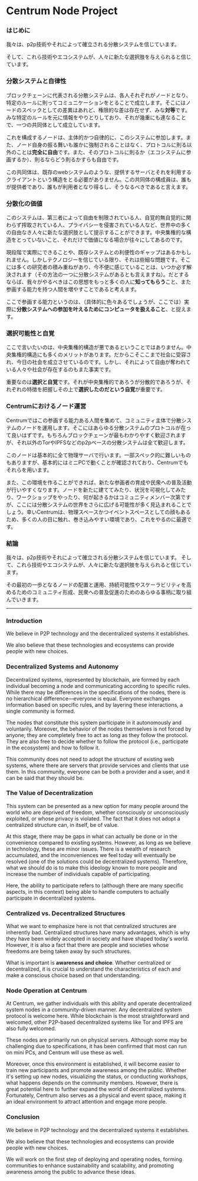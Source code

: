# Centrum Node Project

### はじめに

我々は、p2p技術やそれによって確立される分散システムを信じています。

そして、これら技術やエコシステムが、人々に新たな選択肢を与えられると信じています。

### 分散システムと自律性

ブロックチェーンに代表される分散システムは、各人それぞれがノードとなり、特定のルールに則ってコミュニケーションをとることで成立します。そこにはノードのスペックとしての差異はあれど、権限的な差は存在せず、みな**対等**です。みな特定のルールを元に情報をやりとりしており、それが幾重にも連なることで、一つの共同体として成立しています。

これを構成するノードは、主体的かつ自律的に、このシステムに参加します。また、ノード自身の振る舞いも誰かに強制されることはなく、プロトコルに則る以外のことは**完全に自由**です。また、そのプロトコルに則るか（エコシステムに参画するか）、則るならどう則るかすらも自由です。

この共同体は、既存のwebシステムのような、提供するサーバとそれを利用するクライアントという構造をとる必要がありません。この共同体の構成員は、誰もが提供者であり、誰もが利用者となり得るし、そうなるべきであると言えます。

### 分散化の価値

このシステムは、第三者によって自由を制限されている人、自覚的無自覚的に関わらず搾取されている人、プライバシーを侵害されている人など、世界中の多くの自由なき人々に新たな選択肢として提示することができます。中央集権的な構造をとっていないこと、それだけで価値になる場合が往々にしてあるのです。

現段階で実際にできることや、既存システムとの利便性のギャップはあるかもしれません。しかしテクノロジーを信じている限り、それは些細な問題です。そこには多くの研究者の積み重ねがあり、今不便に感じていることは、いつか必ず解決されます（その方法の一つに分散システムがあるとも言えますね）。だとするならば、我々がやるべきはこの思想をもっと多くの人に**知ってもらう**こと、また参画する能力を持つ人間を増やすことであると考えます。

ここで参画する能力というのは、（具体的に色々あるでしょうが、ここでは）実際に**分散システムへの参加を叶えるためにコンピュータを扱えること**、と捉えます。

### 選択可能性と自覚

ここで言いたいのは、中央集権的構造が悪であるということではありません。中央集権的構造にも多くのメリットがあります。だからこそここまで社会に受容され、今日の社会を成立させているのです。しかし、それによって自由が奪われている人々や社会が存在するのもまた事実です。

重要なのは**選択と自覚**です。それが中央集権的であろうが分散的であろうが、それぞれの特徴を把握しその上で**選択したのだという自覚**が重要です。

### Centrumにおけるノード運営

Centrumではこの参画する能力ある人間を集めて、コミュニティ主体で分散システムのノードを運用します。そこにはあらゆる分散システムのプロトコルが在って良いはずです。もちろんブロックチェーンが最もわかりやすく歓迎されますが、それ以外のTorやIPFSなどのp2pベースの分散システムは全て歓迎します。

このノードは基本的に全て物理サーバで行います。一部スペック的に難しいものもありますが、基本的にはミニPCで動くことが確認されており、Centrumでもそれらを用います。

また、この環境を作ることができれば、新たな参画者の育成や民衆への普及活動が行いやすくなります。ノードを新たに建ててみたり、状況を可視化してみたり、ワークショップをやったり、何が起きるかはコミュニティメンバー次第ですが、ここには分散システムの世界をさらに広げる可能性が多く見込まれることでしょう。幸いCentrumは、物理スペースかつイベントスペースとしての顔もあるため、多くの人の目に触れ、巻き込みやすい環境であり、これをやるのに最適です。

### 結論

我々は、p2p技術やそれによって確立される分散システムを信じています。
そして、これら技術やエコシステムが、人々に新たな選択肢を与えられると信じています。

その最初の一歩となるノードの配置と運用、持続可能性やスケーラビリティを高めるためのコミュニティ形成、民衆への普及促進のためのあらゆる事柄に取り組んでいきます。

---

### Introduction

We believe in P2P technology and the decentralized systems it establishes.

We also believe that these technologies and ecosystems can provide people with new choices.

### Decentralized Systems and Autonomy

Decentralized systems, represented by blockchain, are formed by each individual becoming a node and communicating according to specific rules. While there may be differences in the specifications of the nodes, there is no hierarchical difference—everyone is equal. Everyone exchanges information based on specific rules, and by layering these interactions, a single community is formed.

The nodes that constitute this system participate in it autonomously and voluntarily. Moreover, the behavior of the nodes themselves is not forced by anyone; they are completely free to act as long as they follow the protocol. They are also free to decide whether to follow the protocol (i.e., participate in the ecosystem) and how to follow it.

This community does not need to adopt the structure of existing web systems, where there are servers that provide services and clients that use them. In this community, everyone can be both a provider and a user, and it can be said that they should be.

### The Value of Decentralization

This system can be presented as a new option for many people around the world who are deprived of freedom, whether consciously or unconsciously exploited, or whose privacy is violated. The fact that it does not adopt a centralized structure can, in itself, be of value.

At this stage, there may be gaps in what can actually be done or in the convenience compared to existing systems. However, as long as we believe in technology, these are minor issues. There is a wealth of research accumulated, and the inconveniences we feel today will eventually be resolved (one of the solutions could be decentralized systems). Therefore, what we should do is to make this ideology known to more people and increase the number of individuals capable of participating.

Here, the ability to participate refers to (although there are many specific aspects, in this context) being able to handle computers to actually participate in decentralized systems.

### Centralized vs. Decentralized Structures

What we want to emphasize here is not that centralized structures are inherently bad. Centralized structures have many advantages, which is why they have been widely accepted in society and have shaped today's world. However, it is also a fact that there are people and societies whose freedoms are being taken away by such structures.

What is important is **awareness and choice**. Whether centralized or decentralized, it is crucial to understand the characteristics of each and make a conscious choice based on that understanding.

### Node Operation at Centrum

At Centrum, we gather individuals with this ability and operate decentralized system nodes in a community-driven manner. Any decentralized system protocol is welcome here. While blockchain is the most straightforward and welcomed, other P2P-based decentralized systems like Tor and IPFS are also fully welcomed.

These nodes are primarily run on physical servers. Although some may be challenging due to specifications, it has been confirmed that most can run on mini PCs, and Centrum will use these as well.

Moreover, once this environment is established, it will become easier to train new participants and promote awareness among the public. Whether it's setting up new nodes, visualizing the status, or conducting workshops, what happens depends on the community members. However, there is great potential here to further expand the world of decentralized systems. Fortunately, Centrum also serves as a physical and event space, making it an ideal environment to attract attention and engage more people.

### Conclusion

We believe in P2P technology and the decentralized systems it establishes.

We also believe that these technologies and ecosystems can provide people with new choices.

We will work on the first step of deploying and operating nodes, forming communities to enhance sustainability and scalability, and promoting awareness among the public to advance these ideas.
